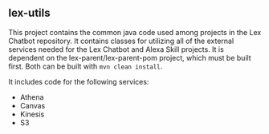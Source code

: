 ## lex-utils
This project contains the common java code used among projects in the Lex Chatbot repository. It contains classes for utilizing all of the external services needed for the Lex Chatbot and Alexa Skill projects. It is dependent on the lex-parent/lex-parent-pom project, which must be built first. Both can be built with `mvn clean install`.

It includes code for the following services:
 - Athena
 - Canvas
 - Kinesis
 - S3

